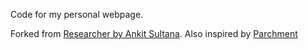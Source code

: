 Code for my personal webpage. 


Forked from [Researcher by Ankit Sultana](http://ankitsultana.com/researcher). Also inspired by [Parchment](https://github.com/pro-panda/parchment)
